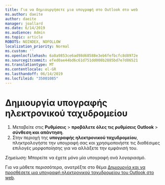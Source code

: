 ```yaml
---
title: Για να δημιουργήσετε μια υπογραφή στο Outlook στο web
ms.author: daeite
author: daeite
manager: joallard
ms.date: 6/14/2019
ms.audience: Admin
ms.topic: article
ROBOTS: NOINDEX, NOFOLLOW
localization_priority: Normal
ms.custom: ''
ms.openlocfilehash: 6a8a9853ce6ad98d68588e3eb6fefbcfc8d8972e
ms.sourcegitcommit: efed0ae44bd6c61d751dd008b2885bd7e7d86521
ms.translationtype: MT
ms.contentlocale: el-GR
ms.lasthandoff: 06/14/2019
ms.locfileid: "35001085"
---
```

# <a name="create-an-email-signature"></a>Δημιουργία υπογραφής ηλεκτρονικού ταχυδρομείου

1. Μεταβείτε στις **Ρυθμίσεις** > **προβάλετε όλες τις ρυθμίσεις Outlook** > **σύνθεση και απάντηση**.
1. Στην περιοχή της **υπογραφής ηλεκτρονικού ταχυδρομείου**, πληκτρολογήστε την υπογραφή σας και χρησιμοποιήστε τις διαθέσιμες επιλογές μορφοποίησης για να αλλάξετε την εμφάνισή του.

*Σημείωση:* Μπορείτε να έχετε μόνο μία υπογραφή ανά λογαριασμό.

Για να μάθετε περισσότερα, ανατρέξτε στο θέμα [Δημιουργία και να προσθέσετε μια υπογραφή ηλεκτρονικού ταχυδρομείου του Outlook στο web](https://support.office.com/article/5ff9dcfd-d3f1-447b-b2e9-39f91b074ea3).